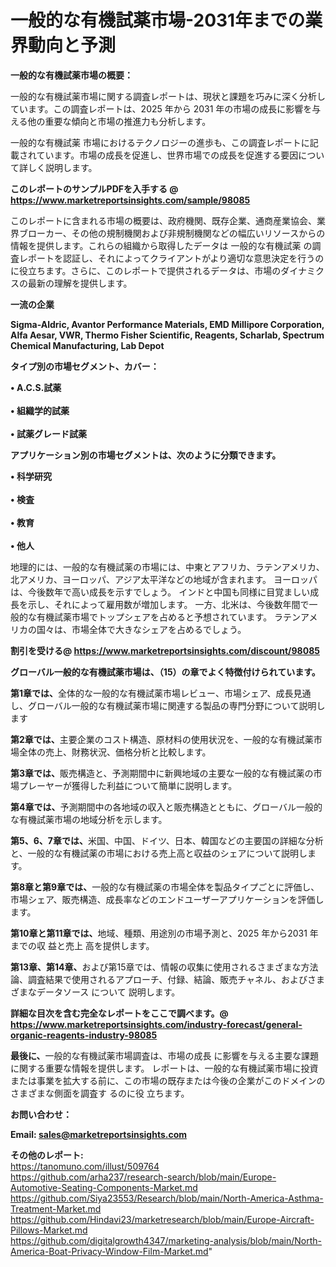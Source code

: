 # 一般的な有機試薬市場-2031年までの業界動向と予測

<strong><b>一般的な有機試薬市場の概要：</b></strong>

一般的な有機試薬市場に関する調査レポートは、現状と課題を巧みに深く分析しています。この調査レポートは、2025 年から 2031 年の市場の成長に影響を与える他の重要な傾向と市場の推進力も分析します。

一般的な有機試薬 市場におけるテクノロジーの進歩も、この調査レポートに記載されています。市場の成長を促進し、世界市場での成長を促進する要因について詳しく説明します。

<strong>このレポートのサンプルPDFを入手する @ <a href=https://www.marketreportsinsights.com/sample/98085>https://www.marketreportsinsights.com/sample/98085</a></strong>

このレポートに含まれる市場の概要は、政府機関、既存企業、通商産業協会、業界ブローカー、その他の規制機関および非規制機関などの幅広いリソースからの情報を提供します。これらの組織から取得したデータは 一般的な有機試薬 の調査レポートを認証し、それによってクライアントがより適切な意思決定を行うのに役立ちます。さらに、このレポートで提供されるデータは、市場のダイナミクスの最新の理解を提供します。

<strong>一流の企業</strong>

<strong><b>Sigma-Aldric, Avantor Performance Materials, EMD Millipore Corporation, Alfa Aesar, VWR, Thermo Fisher Scientific, Reagents, Scharlab, Spectrum Chemical Manufacturing, Lab Depot</b></strong>

<strong><b>タイプ別の市場セグメント、カバー：</b></strong>

<strong>• A.C.S.試薬<br><br>• 組織学的試薬<br><br>• 試薬グレード試薬</strong>

<strong><b>アプリケーション別の市場セグメントは、次のように分類できます。</b></strong>

<strong>• 科学研究<br><br>• 検査<br><br>• 教育<br><br>• 他人</strong>

 地理的には、一般的な有機試薬の市場には、中東とアフリカ、ラテンアメリカ、北アメリカ、ヨーロッパ、アジア太平洋などの地域が含まれます。 ヨーロッパは、今後数年で高い成長を示すでしょう。 インドと中国も同様に目覚ましい成長を示し、それによって雇用数が増加します。 一方、北米は、今後数年間で一般的な有機試薬市場でトップシェアを占めると予想されています。 ラテンアメリカの国々は、市場全体で大きなシェアを占めるでしょう。

<strong>割引を受ける@ <a href=https://www.marketreportsinsights.com/discount/98085>https://www.marketreportsinsights.com/discount/98085</a></strong>

<strong><b>グローバル一般的な有機試薬市場は、（15）の章でよく特徴付けられています。</b></strong>

<strong><b>第</b></strong><strong><b>1章では、</b></strong>全体的な一般的な有機試薬市場レビュー、市場シェア、成長見通し、グローバル一般的な有機試薬市場に関連する製品の専門分野について説明します

<strong><b>第2章では、</b></strong>主要企業のコスト構造、原材料の使用状況を、一般的な有機試薬市場全体の売上、財務状況、価格分析と比較します。

<strong><b>第3章では、</b></strong>販売構造と、予測期間中に新興地域の主要な一般的な有機試薬の市場プレーヤーが獲得した利益について簡単に説明します。

<strong><b>第4章では、</b></strong>予測期間中の各地域の収入と販売構造とともに、グローバル一般的な有機試薬市場の地域分析を示します。

<strong><b>第5、6、7章では、</b></strong>米国、中国、ドイツ、日本、韓国などの主要国の詳細な分析と、一般的な有機試薬の市場における売上高と収益のシェアについて説明します。

<strong><b>第8章と第9章では、</b></strong>一般的な有機試薬の市場全体を製品タイプごとに評価し、市場シェア、販売構造、成長率などのエンドユーザーアプリケーションを評価します。

<strong><b>第10章と第11章では、</b></strong>地域、種類、用途別の市場予測と、2025 年から2031 年までの収 益と売上 高を提供します。

<strong><b>第13章、第14章、</b></strong>および第15章では、情報の収集に使用されるさまざまな方法論、調査結果で使用されるアプローチ、付録、結論、販売チャネル、およびさまざまなデータソース について 説明します。

<strong>詳細な目次を含む完全なレポートをここで調べます。@ <a href=https://www.marketreportsinsights.com/industry-forecast/general-organic-reagents-industry-98085>https://www.marketreportsinsights.com/industry-forecast/general-organic-reagents-industry-98085</a></strong>

<strong><b>最後に、</b></strong>一般的な有機試薬市場調査は、市場の成長 に影響を</a>与える主要な課題に関する重要な情報を提供します。 レポートは、一般的な有機試薬市場に投資または事業を拡大する前に、この市場の既存または今後の企業がこのドメインのさまざまな側面を調査す るのに役 立ちます。

<strong><b>お問い合わせ：</b></strong>

<strong>Email: </strong><a href=mailto:sales@marketreportsinsights.com><strong>sales@marketreportsinsights.com</strong></a>

<strong>その他のレポート:</strong>
<br>
<a href=https://tanomuno.com/illust/509764>https://tanomuno.com/illust/509764</a>
<br>
<a href=https://github.com/arha237/research-search/blob/main/Europe-Automotive-Seating-Components-Market.md>https://github.com/arha237/research-search/blob/main/Europe-Automotive-Seating-Components-Market.md</a>
<br>
<a href=https://github.com/Siya23553/Research/blob/main/North-America-Asthma-Treatment-Market.md>https://github.com/Siya23553/Research/blob/main/North-America-Asthma-Treatment-Market.md</a>
<br>
<a href=https://github.com/Hindavi23/marketresearch/blob/main/Europe-Aircraft-Pillows-Market.md>https://github.com/Hindavi23/marketresearch/blob/main/Europe-Aircraft-Pillows-Market.md</a>
<br>
<a href=https://github.com/digitalgrowth4347/marketing-analysis/blob/main/North-America-Boat-Privacy-Window-Film-Market.md>https://github.com/digitalgrowth4347/marketing-analysis/blob/main/North-America-Boat-Privacy-Window-Film-Market.md</a>"
